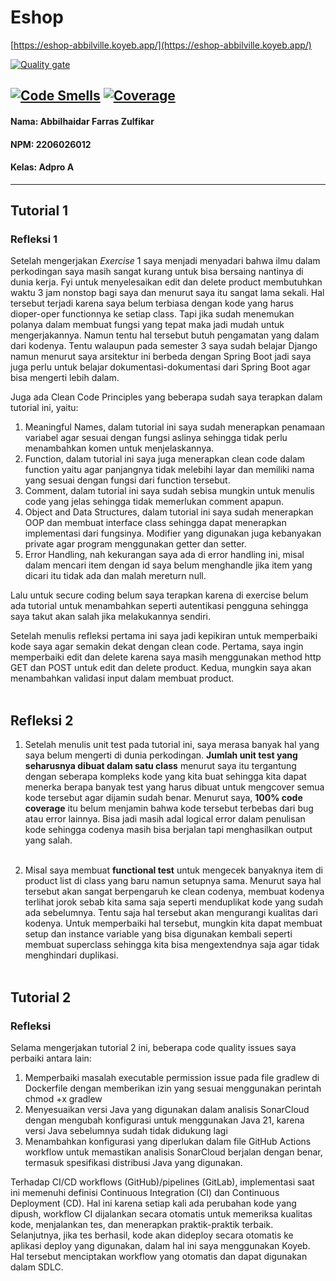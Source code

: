 # Eshop
[https://eshop-abbilville.koyeb.app/](https://eshop-abbilville.koyeb.app/)

[![Quality gate](https://sonarcloud.io/api/project_badges/quality_gate?project=Abbilville_tutorial-1)](https://sonarcloud.io/summary/new_code?id=Abbilville_tutorial-1)

[![Code Smells](https://sonarcloud.io/api/project_badges/measure?project=Abbilville_tutorial-1&metric=code_smells)](https://sonarcloud.io/summary/new_code?id=Abbilville_tutorial-1)
[![Coverage](https://sonarcloud.io/api/project_badges/measure?project=Abbilville_tutorial-1&metric=coverage)](https://sonarcloud.io/summary/new_code?id=Abbilville_tutorial-1)
---
#### Nama: Abbilhaidar Farras Zulfikar
#### NPM: 2206026012
#### Kelas: Adpro A
---
## Tutorial 1
### Refleksi 1
Setelah mengerjakan <i>Exercise</i> 1 saya menjadi menyadari bahwa ilmu dalam perkodingan saya masih sangat kurang untuk bisa bersaing nantinya di dunia kerja. Fyi untuk menyelesaikan edit dan delete product membutuhkan waktu 3 jam nonstop bagi saya dan menurut saya itu sangat lama sekali. Hal tersebut terjadi karena saya belum terbiasa dengan kode yang harus dioper-oper functionnya ke setiap class. Tapi jika sudah menemukan polanya dalam membuat fungsi yang tepat maka jadi mudah untuk mengerjakannya. Namun tentu hal tersebut butuh pengamatan yang dalam dari kodenya. Tentu walaupun pada semester 3 saya sudah belajar Django namun menurut saya arsitektur ini berbeda dengan Spring Boot jadi saya juga perlu untuk belajar dokumentasi-dokumentasi dari Spring Boot agar bisa mengerti lebih dalam. <br>

Juga ada Clean Code Principles yang beberapa sudah saya terapkan dalam tutorial ini, yaitu:<br>

1. Meaningful Names, dalam tutorial ini saya sudah menerapkan penamaan variabel agar sesuai dengan fungsi aslinya sehingga tidak perlu menambahkan komen untuk menjelaskannya.
2. Function, dalam tutorial ini saya juga menerapkan clean code dalam function yaitu agar panjangnya tidak melebihi layar dan memiliki nama yang sesuai dengan fungsi dari function tersebut.
3. Comment, dalam tutorial ini saya sudah sebisa mungkin untuk menulis code yang jelas sehingga tidak memerlukan comment apapun.
4. Object and Data Structures, dalam tutorial ini saya sudah menerapkan OOP dan membuat interface class sehingga dapat menerapkan implementasi dari fungsinya. Modifier yang digunakan juga kebanyakan private agar program menggunakan getter dan setter.
5. Error Handling, nah kekurangan saya ada di error handling ini, misal dalam mencari item dengan id saya belum menghandle jika item yang dicari itu tidak ada dan malah mereturn null. <br>

Lalu untuk secure coding belum saya terapkan karena di exercise belum ada tutorial untuk menambahkan seperti autentikasi pengguna sehingga saya takut akan salah jika melakukannya sendiri.<br>

Setelah menulis refleksi pertama ini saya jadi kepikiran untuk memperbaiki kode saya agar semakin dekat dengan clean code. Pertama, saya ingin memperbaiki edit dan delete karena saya masih menggunakan method http GET dan POST untuk edit dan delete product. Kedua, mungkin saya akan menambahkan validasi input dalam membuat product.<br><br>

## Refleksi 2
1. Setelah menulis unit test pada tutorial ini, saya merasa banyak hal yang saya belum mengerti di dunia perkodingan. <b>Jumlah unit test yang seharusnya dibuat dalam satu class</b> menurut saya itu tergantung dengan seberapa kompleks kode yang kita buat sehingga kita dapat menerka berapa banyak test yang harus dibuat untuk mengcover semua kode tersebut agar dijamin sudah benar. Menurut saya, <b>100% code coverage</b> itu belum menjamin bahwa kode tersebut terbebas dari bug atau error lainnya. Bisa jadi masih adal logical error dalam penulisan kode sehingga codenya masih bisa berjalan tapi menghasilkan output yang salah.<br><br>

2. Misal saya membuat <b>functional test</b> untuk mengecek banyaknya item di product list di class yang baru namun setupnya sama. Menurut saya hal tersebut akan sangat berpengaruh ke clean codenya, membuat kodenya terlihat jorok sebab kita sama saja seperti menduplikat kode yang sudah ada sebelumnya. Tentu saja hal tersebut akan mengurangi kualitas dari kodenya. Untuk memperbaiki hal tersebut, mungkin kita dapat membuat setup dan instance variable yang bisa digunakan kembali seperti membuat superclass sehingga kita bisa mengextendnya saja agar tidak menghindari duplikasi. <br><br>

## Tutorial 2
### Refleksi
Selama mengerjakan tutorial 2 ini, beberapa code quality issues saya perbaiki antara lain:
1. Memperbaiki masalah executable permission issue pada file gradlew di Dockerfile dengan memberikan izin yang sesuai menggunakan perintah chmod +x gradlew
2. Menyesuaikan versi Java yang digunakan dalam analisis SonarCloud dengan mengubah konfigurasi untuk menggunakan Java 21, karena versi Java sebelumnya sudah tidak didukung lagi
3. Menambahkan konfigurasi yang diperlukan dalam file GitHub Actions workflow untuk memastikan analisis SonarCloud berjalan dengan benar, termasuk spesifikasi distribusi Java yang digunakan.

Terhadap CI/CD workflows (GitHub)/pipelines (GitLab), implementasi saat ini memenuhi definisi Continuous Integration (CI) dan Continuous Deployment (CD). Hal ini karena setiap kali ada perubahan kode yang dipush, workflow CI dijalankan secara otomatis untuk memeriksa kualitas kode, menjalankan tes, dan menerapkan praktik-praktik terbaik. Selanjutnya, jika tes berhasil, kode akan dideploy secara otomatis ke aplikasi deploy yang digunakan, dalam hal ini saya menggunakan Koyeb. Hal tersebut menciptakan workflow yang otomatis dan dapat digunakan dalam SDLC.
